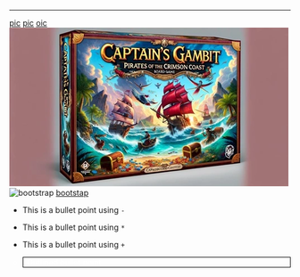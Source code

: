 ___
[pic](assets/css/images/new-games-3.webp)
[pic](/workspace/boardwalk-games/assets/css/images/services-1.webp)
[oic](<img src="assets/css/images/new-games-3.webp" alt="New Games Image">
)
![New Games Image](assets/css/images/new-games-3.webp)
![bootstrap](https://getbootstrap.com/)
[bootstap](https://getbootstrap.com/)
- This is a bullet point using `-`
* This is a bullet point using `*`
+ This is a bullet point using `+`
<ul>
  <li style="list-style-type: circle; color: white; border: 1px solid black; padding-left: 0.5em;">Outlined bullet point</li>
</ul>


